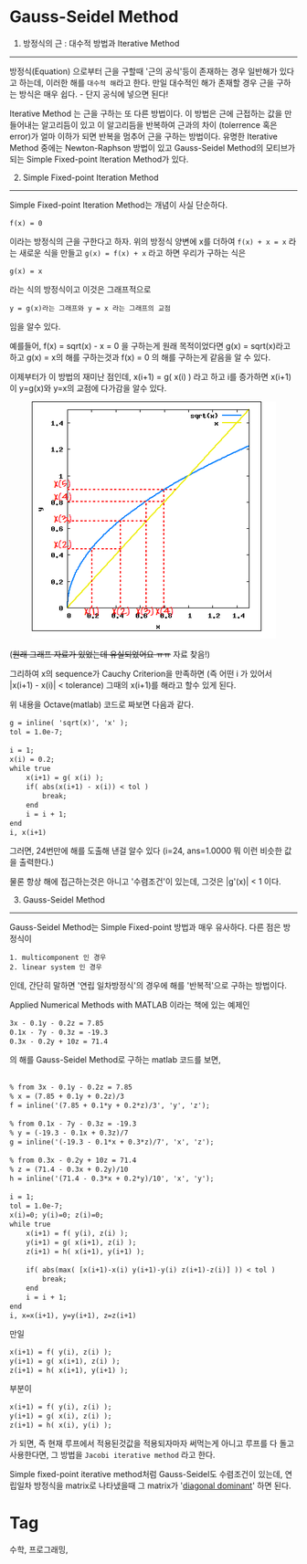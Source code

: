 Gauss-Seidel Method
===================

1. 방정식의 근 : 대수적 방법과 Iterative Method
------------------------------------------

방정식(Equation) 으로부터 근을 구할때 '근의 공식'등이 존재하는 경우 일반해가 있다고 하는데, 이러한 해를 ``대수적 해``라고 한다. 만일 대수적인 해가 존재할 경우 근을 구하는 방식은 매우 쉽다. - 단지 공식에 넣으면 된다!

Iterative Method 는 근을 구하는 또 다른 방법이다. 이 방법은 근에 근접하는 값을 만들어내는 알고리듬이 있고 이 알고리듬을 반복하여 근과의 차이 (tolerrence 혹은 error)가 얼마 이하가 되면 반복을 멈추어 근을 구하는 방법이다. 유명한 Iterative Method 중에는 Newton-Raphson 방법이 있고 Gauss-Seidel Method의 모티브가 되는 Simple Fixed-point Iteration Method가 있다.


2. Simple Fixed-point Iteration Method
--------------------------------------

Simple Fixed-point Iteration Method는 개념이 사실 단순하다.

```
f(x) = 0
```

이라는 방정식의 근을 구한다고 하자. 위의 방정식 양변에 x를 더하여 ```f(x) + x = x``` 라는 새로운 식을 만들고 ```g(x) = f(x) + x``` 라고 하면 우리가 구하는 식은

```
g(x) = x
```

라는 식의 방정식이고 이것은 그래프적으로

```
y = g(x)라는 그래프와 y = x 라는 그래프의 교점
```

임을 알수 있다.

예를들어, f(x) = sqrt(x) - x = 0 을 구하는게 원래 목적이었다면 g(x) = sqrt(x)라고 하고 g(x) = x의 해를 구하는것과 f(x) = 0 의 해를 구하는게 같음을 알 수 있다.

이제부터가 이 방법의 재미난 점인데, x(i+1) = g( x(i) ) 라고 하고 i를 증가하면 x(i+1)이 y=g(x)와 y=x의 교점에 다가감을 알수 있다.

<div align="center"><img src="_img/simple_fixed.png"/></div>

(~~원래 그래프 자료가 있었는데 유실되었어요 ㅠㅠ~~ 자료 찾음!)

그리하여 x의 sequence가 Cauchy Criterion을 만족하면 (즉 어떤 i 가 있어서 |x(i+1) - x(i)| < tolerance) 그때의 x(i+1)를 해라고 할수 있게 된다.

위 내용을 Octave(matlab) 코드로 짜보면 다음과 같다.

```
g = inline( 'sqrt(x)', 'x' );
tol = 1.0e-7;

i = 1;
x(i) = 0.2;
while true
    x(i+1) = g( x(i) );
    if( abs(x(i+1) - x(i)) < tol )
        break;
    end
    i = i + 1;
end
i, x(i+1)
```

그러면, 24번만에 해를 도출해 낸걸 알수 있다
(i=24, ans=1.0000 뭐 이런 비슷한 값을 출력한다.)

물론 항상 해에 접근하는것은 아니고 '수렴조건'이 있는데, 그것은 |g'(x)| < 1 이다.

3. Gauss-Seidel Method
-----------------------
Gauss-Seidel Method는 Simple Fixed-point 방법과 매우 유사하다. 다른 점은 방정식이

```
1. multicomponent 인 경우
2. linear system 인 경우
```

인데, 간단히 말하면 '연립 일차방정식'의 경우에 해를 '반복적'으로 구하는 방법이다.

Applied Numerical Methods with MATLAB 이라는 책에 있는 예제인

```
3x - 0.1y - 0.2z = 7.85
0.1x - 7y - 0.3z = -19.3
0.3x - 0.2y + 10z = 71.4
```

의 해를 Gauss-Seidel Method로 구하는 matlab 코드를 보면,

```

% from 3x - 0.1y - 0.2z = 7.85
% x = (7.85 + 0.1y + 0.2z)/3
f = inline('(7.85 + 0.1*y + 0.2*z)/3', 'y', 'z');

% from 0.1x - 7y - 0.3z = -19.3
% y = (-19.3 - 0.1x + 0.3z)/7
g = inline('(-19.3 - 0.1*x + 0.3*z)/7', 'x', 'z');

% from 0.3x - 0.2y + 10z = 71.4
% z = (71.4 - 0.3x + 0.2y)/10
h = inline('(71.4 - 0.3*x + 0.2*y)/10', 'x', 'y');

i = 1;
tol = 1.0e-7;
x(i)=0; y(i)=0; z(i)=0;
while true
    x(i+1) = f( y(i), z(i) );
    y(i+1) = g( x(i+1), z(i) );
    z(i+1) = h( x(i+1), y(i+1) );

    if( abs(max( [x(i+1)-x(i) y(i+1)-y(i) z(i+1)-z(i)] )) < tol )
        break;
    end
    i = i + 1;
end
i, x=x(i+1), y=y(i+1), z=z(i+1)

```

만일

```
x(i+1) = f( y(i), z(i) );
y(i+1) = g( x(i+1), z(i) );
z(i+1) = h( x(i+1), y(i+1) );
```

부분이

```
x(i+1) = f( y(i), z(i) );
y(i+1) = g( x(i), z(i) );
z(i+1) = h( x(i), y(i) );
```

가 되면, 즉 현재 루프에서 적용된것값을 적용되자마자 써먹는게 아니고 루프를 다 돌고 사용한다면, 그 방법을 ``Jacobi iterative method`` 라고 한다.

Simple fixed-point iterative method처럼 Gauss-Seidel도 수렴조건이 있는데, 연립일차 방정식을 matrix로 나타냈을때 그 matrix가 '[diagonal dominant](http://en.wikipedia.org/wiki/Diagonally_dominant_matrix)' 하면 된다.

Tag
====
수학, 프로그래밍,